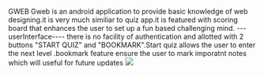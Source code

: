 GWEB
Gweb is an android application to provide basic knowledge of web designing.it is very much similiar to quiz app.it is featured  with scoring board that enhances the user to set up a fun based challenging mind.
---userInterface----
there is no facility of authentication and allotted with 2 buttons "START  QUIZ" and "BOOKMARK".Start quiz allows the user to enter the next level .bookmark feature ensure the user to mark imporatnt notes which will useful for future updates
![](https://drive.google.com/uc?export=view&id=1yA_cMrvTymBDhyvMl2eKYwde8rfRBpXd)
